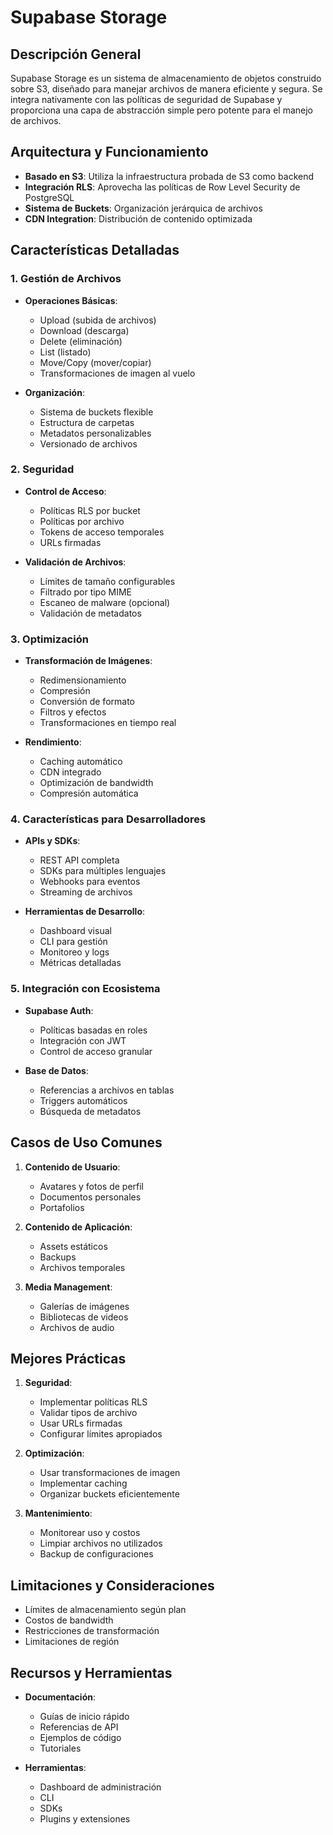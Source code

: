 # Supabase Storage

## Descripción General
Supabase Storage es un sistema de almacenamiento de objetos construido sobre S3, diseñado para manejar archivos de manera eficiente y segura. Se integra nativamente con las políticas de seguridad de Supabase y proporciona una capa de abstracción simple pero potente para el manejo de archivos.

## Arquitectura y Funcionamiento
- **Basado en S3**: Utiliza la infraestructura probada de S3 como backend
- **Integración RLS**: Aprovecha las políticas de Row Level Security de PostgreSQL
- **Sistema de Buckets**: Organización jerárquica de archivos
- **CDN Integration**: Distribución de contenido optimizada

## Características Detalladas

### 1. Gestión de Archivos
- **Operaciones Básicas**:
  - Upload (subida de archivos)
  - Download (descarga)
  - Delete (eliminación)
  - List (listado)
  - Move/Copy (mover/copiar)
  - Transformaciones de imagen al vuelo

- **Organización**:
  - Sistema de buckets flexible
  - Estructura de carpetas
  - Metadatos personalizables
  - Versionado de archivos

### 2. Seguridad
- **Control de Acceso**:
  - Políticas RLS por bucket
  - Políticas por archivo
  - Tokens de acceso temporales
  - URLs firmadas

- **Validación de Archivos**:
  - Límites de tamaño configurables
  - Filtrado por tipo MIME
  - Escaneo de malware (opcional)
  - Validación de metadatos

### 3. Optimización
- **Transformación de Imágenes**:
  - Redimensionamiento
  - Compresión
  - Conversión de formato
  - Filtros y efectos
  - Transformaciones en tiempo real

- **Rendimiento**:
  - Caching automático
  - CDN integrado
  - Optimización de bandwidth
  - Compresión automática

### 4. Características para Desarrolladores
- **APIs y SDKs**:
  - REST API completa
  - SDKs para múltiples lenguajes
  - Webhooks para eventos
  - Streaming de archivos

- **Herramientas de Desarrollo**:
  - Dashboard visual
  - CLI para gestión
  - Monitoreo y logs
  - Métricas detalladas

### 5. Integración con Ecosistema
- **Supabase Auth**:
  - Políticas basadas en roles
  - Integración con JWT
  - Control de acceso granular

- **Base de Datos**:
  - Referencias a archivos en tablas
  - Triggers automáticos
  - Búsqueda de metadatos

## Casos de Uso Comunes
1. **Contenido de Usuario**:
   - Avatares y fotos de perfil
   - Documentos personales
   - Portafolios

2. **Contenido de Aplicación**:
   - Assets estáticos
   - Backups
   - Archivos temporales

3. **Media Management**:
   - Galerías de imágenes
   - Bibliotecas de videos
   - Archivos de audio

## Mejores Prácticas
1. **Seguridad**:
   - Implementar políticas RLS
   - Validar tipos de archivo
   - Usar URLs firmadas
   - Configurar límites apropiados

2. **Optimización**:
   - Usar transformaciones de imagen
   - Implementar caching
   - Organizar buckets eficientemente

3. **Mantenimiento**:
   - Monitorear uso y costos
   - Limpiar archivos no utilizados
   - Backup de configuraciones

## Limitaciones y Consideraciones
- Límites de almacenamiento según plan
- Costos de bandwidth
- Restricciones de transformación
- Limitaciones de región

## Recursos y Herramientas
- **Documentación**:
  - Guías de inicio rápido
  - Referencias de API
  - Ejemplos de código
  - Tutoriales

- **Herramientas**:
  - Dashboard de administración
  - CLI
  - SDKs
  - Plugins y extensiones